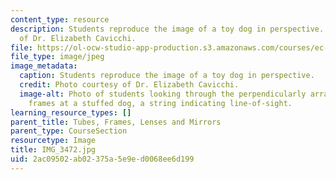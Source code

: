 ```yaml
---
content_type: resource
description: Students reproduce the image of a toy dog in perspective. Photo courtesy
  of Dr. Elizabeth Cavicchi.
file: https://ol-ocw-studio-app-production.s3.amazonaws.com/courses/ec-050-recreate-experiments-from-history-inform-the-future-from-the-past-galileo-january-iap-2010/2ac09502ab02375a5e9ed0068ee6d199_IMG_3472.jpg
file_type: image/jpeg
image_metadata:
  caption: Students reproduce the image of a toy dog in perspective.
  credit: Photo courtesy of Dr. Elizabeth Cavicchi.
  image-alt: Photo of students looking through the perpendicularly arranged wooden
    frames at a stuffed dog, a string indicating line-of-sight.
learning_resource_types: []
parent_title: Tubes, Frames, Lenses and Mirrors
parent_type: CourseSection
resourcetype: Image
title: IMG_3472.jpg
uid: 2ac09502-ab02-375a-5e9e-d0068ee6d199
---
```

